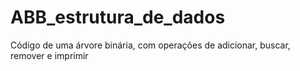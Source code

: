 # ABB_estrutura_de_dados
Código de uma árvore binária, com operações de adicionar, buscar, remover e imprimir
